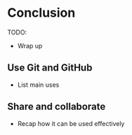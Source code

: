 # Conclusion

TODO:
- Wrap up

## Use Git and GitHub
- List main uses

## Share and collaborate
- Recap how it can be used effectively

